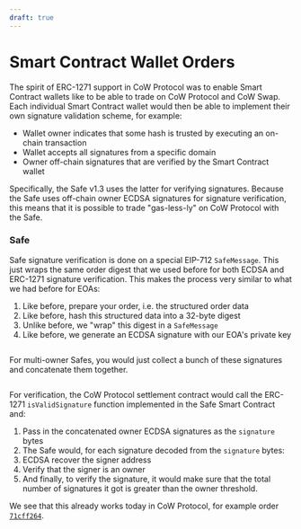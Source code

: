 ```yaml
---
draft: true
---
```


# Smart Contract Wallet Orders

The spirit of ERC-1271 support in CoW Protocol was to enable Smart Contract wallets like to be able to trade on CoW Protocol and CoW Swap. Each individual Smart Contract wallet would then be able to implement their own signature validation scheme, for example:

- Wallet owner indicates that some hash is trusted by executing an on-chain transaction
- Wallet accepts all signatures from a specific domain
- Owner off-chain signatures that are verified by the Smart Contract wallet

Specifically, the Safe v1.3 uses the latter for verifying signatures. Because the Safe uses off-chain owner ECDSA signatures for signature verification, this means that it is possible to trade "gas-less-ly" on CoW Protocol with the Safe.

### Safe

Safe signature verification is done on a special EIP-712 `SafeMessage`. This just wraps the same order digest that we used before for both ECDSA and ERC-1271 signature verification. This makes the process very similar to what we had before for EOAs:

1. Like before, prepare your order, i.e. the structured order data
2. Like before, hash this structured data into a 32-byte digest
3. Unlike before, we "wrap" this digest in a `SafeMessage`
4. Like before, we generate an ECDSA signature with our EOA's private key

<figure><img src="../../img/image (4) (1).png" alt="" /><figcaption></figcaption></figure>

For multi-owner Safes, you would just collect a bunch of these signatures and concatenate them together.

<figure><img src="../../img/image (5).png" alt="" /><figcaption></figcaption></figure>

For verification, the CoW Protocol settlement contract would call the ERC-1271 `isValidSignature` function implemented in the Safe Smart Contract and:

1. Pass in the concatenated owner ECDSA signatures as the `signature` bytes
2. The Safe would, for each signature decoded from the `signature` bytes:
3. ECDSA recover the signer address
4. Verify that the signer is an owner
5. And finally, to verify the signature, it would make sure that the total number of signatures it got is greater than the owner threshold.

We see that this already works today in CoW Protocol, for example order [`71cff264`](https://barn.explorer.cow.fi/goerli/orders/0x71cff2646c6ca7b26844fdada874db8f20ff10cc831ffc8ba381b77dc185279fd64d6de7a7630d7a63f133b882ac44427d88555562e77d0e).
